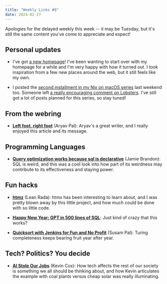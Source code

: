 ```yaml
---
title: "Weekly Links #9"
date: 2024-02-27
---
```


Apologies for the delayed weekly this week -- it may be Tuesday, but it's still the same
content you've come to appreciate and expect!

## Personal updates
- I've got [a new homepage](https://davi.sh)! I've been wanting to start over with my
  homepage for a while and I'm very happy with how it turned out. I took inspiration from
  a few new places around the web, but it still feels like my own.

- I posted the [second installment in my Nix on macOS
  series](https://davi.sh/blog/2024/02/nix-home-manager/) last weekend too. Someone left
  [a really encouraging comment on
  Lobsters](https://lobste.rs/s/usq8dk/managing_dotfiles_on_macos_with_nix#c_xs8mp3). I've
  still got a lot of posts planned for this series, so stay tuned!

## From the webring

- [**Left foot, right foot**](https://aryav.substack.com/p/left-foot-right-foot) (Aryav
  Pal): Aryav's a great writer, and I really enjoyed this article and its message.

## Programming Languages

- [**Query optimization works because sql is
  declarative**](https://www.scattered-thoughts.net/writing/unexplanations-sql-declarative/)
  (Jamie Brandon): SQL is weird, and this was a cool look into how part of its weirdness
  may contribute to its effectiveness and staying power.
  
## Fun hacks

- [**htmz**](https://leanrada.com/htmz/) (Lean Rada): htmx has been interesting to learn
  about, and I was pretty blown away by this little project, and how much could be done
  with so little code.

- [**Happy New Year: GPT in 500 lines of
  SQL**](https://explainextended.com/2023/12/31/happy-new-year-15/): Just kind of crazy
  that this works?
  
- [**Quicksort with Jenkins for Fun and No Profit**](https://susam.net/jenkins-quicksort.html)
  (Susam Pal): Turing completeness keeps bearing fruit year after year.

## Tech? Politics? You decide

- [**AI Stole Our Jobs**](https://kevincox.ca/2024/02/17/ai-stole-our-jobs/) (Kevin Cox):
  How tech affects the rest of our society is something we all should be thinking about,
  and how Kevin articulates the example with coal plants versus cheap solar was really
  illuminating.
